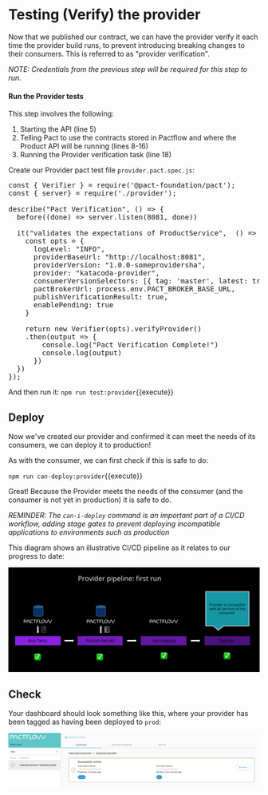 # Testing (Verify) the provider

Now that we published our contract, we can have the provider verify it each time the provider build runs, to prevent introducing breaking changes to their consumers. This is referred to as "provider verification".

_NOTE: Credentials from the previous step will be required for this step to run._

#### Run the Provider tests

This step involves the following:

1. Starting the API \(line 5\)
1. Telling Pact to use the contracts stored in Pactflow and where the Product API will be running \(lines 8-16\)
1. Running the Provider verification task \(line 18\)

Create our Provider pact test file `provider.pact.spec.js`:

<pre class="file" data-filename="provider.pact.spec.js" data-target="replace">
const { Verifier } = require('@pact-foundation/pact');
const { server} = require('./provider');

describe("Pact Verification", () => {
  before((done) => server.listen(8081, done))

  it("validates the expectations of ProductService",  () => {
    const opts = {
      logLevel: "INFO",
      providerBaseUrl: "http://localhost:8081",
      providerVersion: "1.0.0-someprovidersha",
      provider: "katacoda-provider",
      consumerVersionSelectors: [{ tag: 'master', latest: true }, { tag: 'prod', latest: true } ],
      pactBrokerUrl: process.env.PACT_BROKER_BASE_URL,
      publishVerificationResult: true,
      enablePending: true
    }

    return new Verifier(opts).verifyProvider()
    .then(output => {
        console.log("Pact Verification Complete!")
        console.log(output)
      })
  })
});
</pre>

And then run it: `npm run test:provider`{{execute}}

## Deploy

Now we've created our provider and confirmed it can meet the needs of its consumers, we can deploy it to production!

As with the consumer, we can first check if this is safe to do:

`npm run can-deploy:provider`{{execute}}

Great! Because the Provider meets the needs of the consumer (and the consumer is not yet in production) it is safe to do.

_REMINDER: The `can-i-deploy` command is an important part of a CI/CD workflow, adding stage gates to prevent deploying incompatible applications to environments such as production_

This diagram shows an illustrative CI/CD pipeline as it relates to our progress to date:

![first consumer pipeline run](./assets/provider-run.png)

## Check

Your dashboard should look something like this, where your provider has been tagged as having been deployed to `prod`:

![pactflow-dashboard-provider-verifier](./assets/pactflow-dashboard-provider-verified-prod.png)